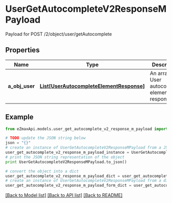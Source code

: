 # UserGetAutocompleteV2ResponseMPayload

Payload for POST /2/object/user/getAutocomplete

## Properties

Name | Type | Description | Notes
------------ | ------------- | ------------- | -------------
**a_obj_user** | [**List[UserAutocompleteElementResponse]**](UserAutocompleteElementResponse.md) | An array of User autocomplete element response. | 

## Example

```python
from eZmaxApi.models.user_get_autocomplete_v2_response_m_payload import UserGetAutocompleteV2ResponseMPayload

# TODO update the JSON string below
json = "{}"
# create an instance of UserGetAutocompleteV2ResponseMPayload from a JSON string
user_get_autocomplete_v2_response_m_payload_instance = UserGetAutocompleteV2ResponseMPayload.from_json(json)
# print the JSON string representation of the object
print UserGetAutocompleteV2ResponseMPayload.to_json()

# convert the object into a dict
user_get_autocomplete_v2_response_m_payload_dict = user_get_autocomplete_v2_response_m_payload_instance.to_dict()
# create an instance of UserGetAutocompleteV2ResponseMPayload from a dict
user_get_autocomplete_v2_response_m_payload_form_dict = user_get_autocomplete_v2_response_m_payload.from_dict(user_get_autocomplete_v2_response_m_payload_dict)
```
[[Back to Model list]](../README.md#documentation-for-models) [[Back to API list]](../README.md#documentation-for-api-endpoints) [[Back to README]](../README.md)


